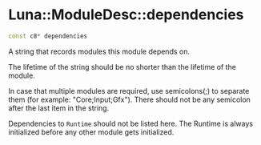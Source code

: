 # Luna::ModuleDesc::dependencies

```c++
const c8* dependencies
```

A string that records modules this module depends on. 

The lifetime of the string should be no shorter than the lifetime of the module.

In case that multiple modules are required, use semicolons(;) to separate them (for example: "Core;Input;Gfx"). There should not be any semicolon after the last item in the string.

Dependencies to `Runtime` should not be listed here. The Runtime is always initialized before any other module gets initialized. 

